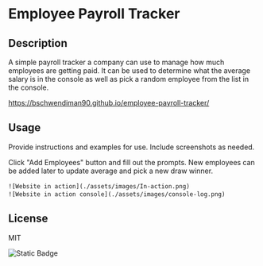 # Employee Payroll Tracker

## Description

A simple payroll tracker a company can use to manage how much employees are getting paid. It can be used to determine what the average salary is in the console as well as pick a random employee from the list in the console.

https://bschwendiman90.github.io/employee-payroll-tracker/

## Usage

Provide instructions and examples for use. Include screenshots as needed.

Click "Add Employees" button and fill out the prompts. New employees can be added later to update average and pick a new draw winner.


    ![Website in action](./assets/images/In-action.png)
    ![Website in action console](./assets/images/console-log.png)




## License

MIT


![Static Badge](https://img.shields.io/badge/ES13-blue?style=flat-square&logo=Javascript)

